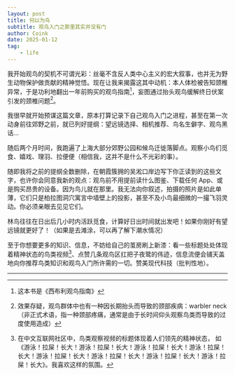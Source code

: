 ```yaml
---
layout: post
title: 何以为鸟
subtitle: 观鸟入门之那里其实并没有门
author: Coink
date: 2025-01-12
tag: 
    - life
---
```


我开始观鸟的契机不可谓光彩：丝毫不含反人类中心主义的宏大叙事，也并无为野生动物保护做贡献的精神觉悟。现在让我来揭露这其中动机：本人体检被告知颈椎异常，于是功利地翻出一年前购买的观鸟指南[^1]，妄图通过抬头观鸟缓解终日伏案引发的颈椎问题[^2]。

我很早就开始预谋这篇文章，原本打算记录下自己观鸟入门之进程，甚至在第一次动身前往郊野之前，就已列好提纲：望远镜选择、相机推荐、鸟名生僻字、观鸟黑话…

随后两个月时间，我跑遍了上海大部分郊野公园和候鸟迁徙落脚点。观察小鸟们觅食、嬉戏、理羽、拉便便（相信我，这并不是什么不光彩的事）。

随即我将之前的提纲全数删除，在朝霞簇拥的吴淞口岸边写下你正读到的这些文字，也许你会同意我新的观点：观鸟前不用提前读什么图鉴、下载任何 App、或是购买昂贵的设备。因为鸟儿就在那里。我无法向你叙述，拍摄的照片是如此单薄，它们只是柏拉图洞穴寓言中墙壁上的投影，甚至不及小鸟最细微的一撮飞羽灵动。你必须亲眼去见见它们。

林鸟往往在日出后几小时内活跃觅食，计算好日出时间就出发吧！如果你刚好有望远镜就更好了！（如果是去滩涂，可以再了解下潮水情况）

至于你想要更多的知识、信息，不妨给自己的茧房刷上新漆：看一些标题处处体现着精神状态的鸟类视频[^3]、点赞几条观鸟区扛把子夜鹭的伟迹，信息流便会铺天盖地向你推荐鸟类知识和观鸟入门所许需的一切。赞美现代科技（批判性地）。


---

[^1]: 这本书是《西布利观鸟指南》

[^2]: 效果存疑，观鸟群体中也有一种因长期抬头而导致的颈部疾病：warbler neck（非正式术语，指一种颈部疼痛，通常是由于长时间仰头观察鸟类而导致的过度使用造成）

[^3]: 在中文互联网社区中，鸟类观察视频的标题体现着人们领先的精神状态， 如《游泳！拉屎！长大！游泳！拉屎！长大！游泳！拉屎！长大！游泳！拉屎！长大！游泳！拉屎！长大！游泳！拉屎！长大！游泳！拉屎！长大！游泳！拉屎！长大》。我喜欢这样的氛围。